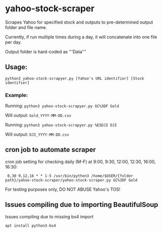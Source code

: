 # yahoo-stock-scraper
Scrapes Yahoo for specified stock and outputs to pre-determined output folder and file name.

Currently, if run multiple times during a day, it will concatenate into one file per day.

Output folder is hard-coded as 
    '''Data'''
## Usage: 
    python3 yahoo-stock-scrapyer.py [Yahoo's URL identifier] [Stock identifier] 

### Example: 
Running:
```python3 yahoo-stock-scrapyer.py GC%3DF Gold```

Will output:
```Gold_YYYY-MM-DD.csv```

Running:
```python3 yahoo-stock-scrapyer.py %E5DJI DJI```

Will output:
```DJI_YYYY-MM-DD.csv```


## cron job to automate scraper
cron job setting for checking daily (M-F) at 9:00, 9:30, 12:00, 12:30, 16:00, 16:30:
```
 0,30 9,12,16 * * 1-5 /usr/bin/python3 /home/$USER/{folder path}/yahoo-stock-scraper/yahoo-stock-scraper.py GC%3DF Gold 
```
For testing purposes only, DO NOT ABUSE Yahoo's TOS!

## Issues compiling due to importing BeautifulSoup

Issues compiling due to missing bs4 import

``` apt install python3-bs4 ```
